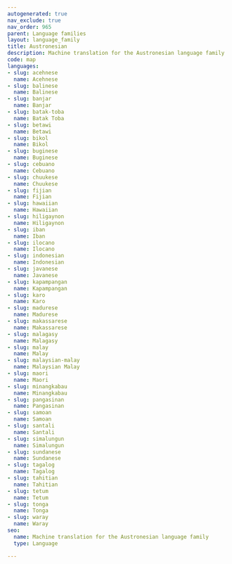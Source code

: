 ```yaml
---
autogenerated: true
nav_exclude: true
nav_order: 965
parent: Language families
layout: language_family
title: Austronesian
description: Machine translation for the Austronesian language family
code: map
languages:
- slug: acehnese
  name: Acehnese
- slug: balinese
  name: Balinese
- slug: banjar
  name: Banjar
- slug: batak-toba
  name: Batak Toba
- slug: betawi
  name: Betawi
- slug: bikol
  name: Bikol
- slug: buginese
  name: Buginese
- slug: cebuano
  name: Cebuano
- slug: chuukese
  name: Chuukese
- slug: fijian
  name: Fijian
- slug: hawaiian
  name: Hawaiian
- slug: hiligaynon
  name: Hiligaynon
- slug: iban
  name: Iban
- slug: ilocano
  name: Ilocano
- slug: indonesian
  name: Indonesian
- slug: javanese
  name: Javanese
- slug: kapampangan
  name: Kapampangan
- slug: karo
  name: Karo
- slug: madurese
  name: Madurese
- slug: makassarese
  name: Makassarese
- slug: malagasy
  name: Malagasy
- slug: malay
  name: Malay
- slug: malaysian-malay
  name: Malaysian Malay
- slug: maori
  name: Maori
- slug: minangkabau
  name: Minangkabau
- slug: pangasinan
  name: Pangasinan
- slug: samoan
  name: Samoan
- slug: santali
  name: Santali
- slug: simalungun
  name: Simalungun
- slug: sundanese
  name: Sundanese
- slug: tagalog
  name: Tagalog
- slug: tahitian
  name: Tahitian
- slug: tetum
  name: Tetum
- slug: tonga
  name: Tonga
- slug: waray
  name: Waray
seo:
  name: Machine translation for the Austronesian language family
  type: Language

---
```


